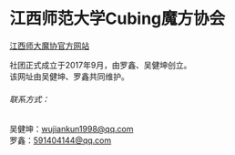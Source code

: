# 江西师范大学Cubing魔方协会
[江西师大魔协官方网站](http://cubing-jxnu.herokuapp.com/)

社团正式成立于2017年9月，由罗鑫、吴健坤创立。  
该网址由吴健坤、罗鑫共同维护。

###### 联系方式：  
吴健坤：wujiankun1998@qq.com  
罗鑫：591404144@qq.com